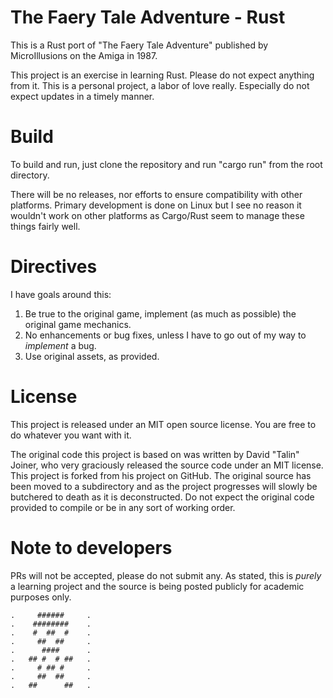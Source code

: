 
# The Faery Tale Adventure - Rust

This is a Rust port of "The Faery Tale Adventure" published by MicroIllusions
on the Amiga in 1987.

This project is an exercise in learning Rust. Please do not expect anything
from it. This is a personal project, a labor of love really. Especially do not
expect updates in a timely manner.

# Build

To build and run, just clone the repository and run "cargo run" from the root
directory.

There will be no releases, nor efforts to ensure compatibility with other
platforms. Primary development is done on Linux but I see no reason it
wouldn't work on other platforms as Cargo/Rust seem to manage these things
fairly well.

# Directives

I have goals around this:
1. Be true to the original game, implement (as much as possible) the original
game mechanics.
2. No enhancements or bug fixes, unless I have to go out of my way to
*implement* a bug.
3. Use original assets, as provided.

# License

This project is released under an MIT open source license. You are free to do
whatever you want with it.

The original code this project is based on was written by David "Talin" Joiner,
who very graciously released the source code under an MIT license. This project
is forked from his project on GitHub. The original source has been moved to
a subdirectory and as the project progresses will slowly be butchered to death
as it is deconstructed. Do not expect the original code provided to compile or
be in any sort of working order.

# Note to developers

PRs will not be accepted, please do not submit any. As stated, this is *purely*
a learning project and the source is being posted publicly for academic
purposes only.


    .     ######     .
    .    ########    .
    .    #  ##  #    .
    .     ##  ##     .
    .      ####      .
    .   ## #  # ##   .
    .     # ## #     .
    .     ##  ##     .
    .   ##      ##   .
